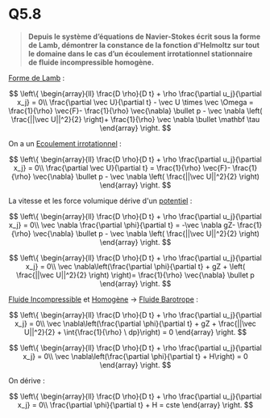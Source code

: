 # Q5.8

> **Depuis le système d’équations de Navier-Stokes écrit sous la forme de Lamb, démontrer la constance de la fonction d'Helmoltz sur tout le domaine dans le cas d’un écoulement irrotationnel stationnaire de fluide incompressible homogène.**

[Forme de Lamb](../Notion/Forme%20de%20Lamb.md) :

$$
\left\{
     \begin{array}{ll}
		\frac{D \rho}{D t} + \rho \frac{\partial  u_j}{\partial x_j} = 0\\
	     \frac{\partial \vec U}{\partial t} - \vec U \times \vec \Omega = \frac{1}{\rho} \vec{F}- \frac{1}{\rho} \vec{\nabla} \bullet p - \vec \nabla \left( \frac{||\vec U||^2}{2} \right)+ \frac{1}{\rho} \vec \nabla \bullet \mathbf \tau
     \end{array}
\right.
$$

On a un [Ecoulement irrotationnel](../Notion/Ecoulement%20irrotationnel.md) :

$$
\left\{
     \begin{array}{ll}
		\frac{D \rho}{D t} + \rho \frac{\partial  u_j}{\partial x_j} = 0\\
	     \frac{\partial \vec U}{\partial t} = \frac{1}{\rho} \vec{F}- \frac{1}{\rho} \vec{\nabla} \bullet p - \vec \nabla \left( \frac{||\vec U||^2}{2} \right)
     \end{array}
\right.
$$

La vitesse et les force volumique dérive d'un  [potentiel](../Notion/Vecteur%20potentiel.md) :

$$
\left\{
     \begin{array}{ll}
		\frac{D \rho}{D t} + \rho \frac{\partial  u_j}{\partial x_j} = 0\\
	     \vec \nabla \frac{\partial \phi}{\partial t} = -\vec \nabla gZ- \frac{1}{\rho} \vec{\nabla} \bullet p - \vec \nabla \left( \frac{||\vec U||^2}{2} \right)
     \end{array}
\right.
$$

$$
\left\{
     \begin{array}{ll}
		\frac{D \rho}{D t} + \rho \frac{\partial  u_j}{\partial x_j} = 0\\
	     \vec \nabla\left(\frac{\partial \phi}{\partial t} + gZ +  \left( \frac{||\vec U||^2}{2} \right) \right)= \frac{1}{\rho} \vec{\nabla} \bullet p 
     \end{array}
\right.
$$

[Fluide Incompressible](../Notion/Fluide%20Incompressible.md) et [Homogène](../Notion/Fluide%20Homogène.md) $\rightarrow$ [Fluide Barotrope](../Notion/Fluide%20Barotrope.md) :

$$
\left\{
     \begin{array}{ll}
		\frac{D \rho}{D t} + \rho \frac{\partial  u_j}{\partial x_j} = 0\\
	     \vec \nabla\left(\frac{\partial \phi}{\partial t} + gZ + \frac{||\vec U||^2}{2}  + \int{\frac{1}{\rho} \ dp}\right) = 0
     \end{array}
\right.
$$

$$
\left\{
     \begin{array}{ll}
		\frac{D \rho}{D t} + \rho \frac{\partial  u_j}{\partial x_j} = 0\\
	     \vec \nabla\left(\frac{\partial \phi}{\partial t} + H\right) = 0
     \end{array}
\right.
$$

On dérive :

$$
\left\{
     \begin{array}{ll}
		\frac{D \rho}{D t} + \rho \frac{\partial  u_j}{\partial x_j} = 0\\
	     \frac{\partial \phi}{\partial t} + H = cste
     \end{array}
\right.
$$